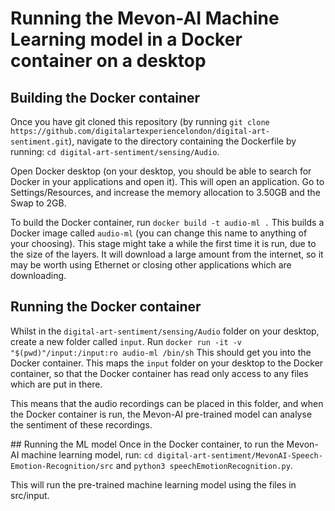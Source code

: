 # Running the Mevon-AI Machine Learning model in a Docker container on a desktop

## Building the Docker container
Once you have git cloned this repository (by running `git clone https://github.com/digitalartexperiencelondon/digital-art-sentiment.git`), navigate to the directory containing the Dockerfile by running:
`cd digital-art-sentiment/sensing/Audio`.

Open Docker desktop (on your desktop, you should be able to search for Docker in your applications and open it). This will open an application. Go to Settings/Resources, and increase the memory allocation to 3.50GB and the Swap to 2GB.

To build the Docker container, run
`docker build -t audio-ml .`
This builds a Docker image called `audio-ml` (you can change this name to anything of your choosing). This stage might take a while the first time it is run, due to the size of the layers. It will download a large amount from the internet, so it may be worth using Ethernet or closing other applications which are downloading.

## Running the Docker container
Whilst in the `digital-art-sentiment/sensing/Audio` folder on your desktop, create a new folder called `input`.
Run
`docker run -it -v "$(pwd)"/input:/input:ro audio-ml /bin/sh`
This should get you into the Docker container. This maps the `input` folder on your desktop to the Docker container, so that the Docker container has read only access to any files which are put in there.

This means that the audio recordings can be placed in this folder, and when the Docker container is run, the Mevon-AI pre-trained model can analyse the sentiment of these recordings.

## Running the ML model
Once in the Docker container, to run the Mevon-AI machine learning model, run:
`cd digital-art-sentiment/MevonAI-Speech-Emotion-Recognition/src`
and
`python3 speechEmotionRecognition.py`.

This will run the pre-trained machine learning model using the files in src/input.
